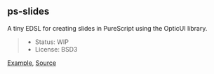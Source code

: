 ps-slides
---------

A tiny EDSL for creating slides in PureScript using the OpticUI library.


> - Status: WIP
> - License: BSD3


[Example](https://soupi.github.io/ps-slides), [Source](https://github.com/soupi/ps-slides/blob/master/src/Main.purs)




